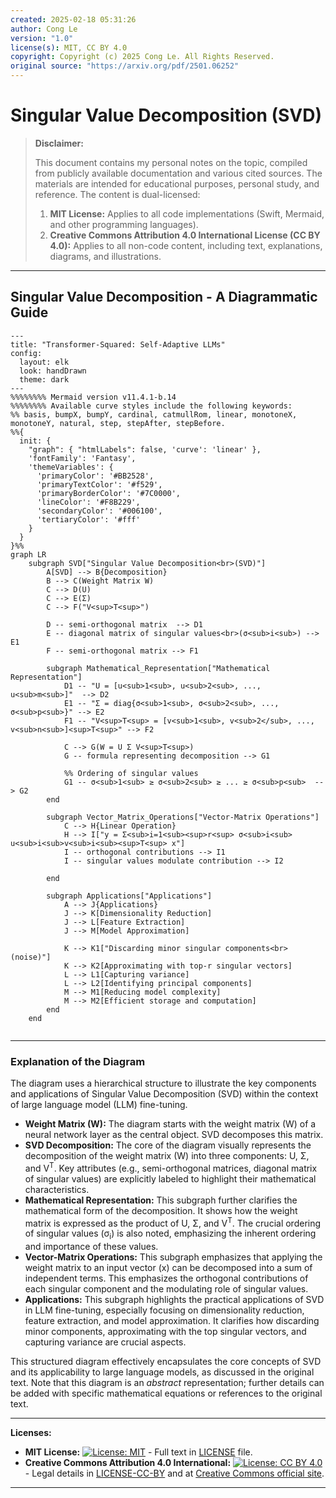 ```yaml
---
created: 2025-02-18 05:31:26
author: Cong Le
version: "1.0"
license(s): MIT, CC BY 4.0
copyright: Copyright (c) 2025 Cong Le. All Rights Reserved.
original source: "https://arxiv.org/pdf/2501.06252"
---
```




# Singular Value Decomposition (SVD)
> **Disclaimer:**
>
> This document contains my personal notes on the topic,
> compiled from publicly available documentation and various cited sources.
> The materials are intended for educational purposes, personal study, and reference.
> The content is dual-licensed:
> 1. **MIT License:** Applies to all code implementations (Swift, Mermaid, and other programming languages).
> 2. **Creative Commons Attribution 4.0 International License (CC BY 4.0):** Applies to all non-code content, including text, explanations, diagrams, and illustrations.
---


## Singular Value Decomposition - A Diagrammatic Guide 



```mermaid
---
title: "Transformer-Squared: Self-Adaptive LLMs"
config:
  layout: elk
  look: handDrawn
  theme: dark
---
%%%%%%%% Mermaid version v11.4.1-b.14
%%%%%%%% Available curve styles include the following keywords:
%% basis, bumpX, bumpY, cardinal, catmullRom, linear, monotoneX, monotoneY, natural, step, stepAfter, stepBefore.
%%{
  init: {
    "graph": { "htmlLabels": false, 'curve': 'linear' },
    'fontFamily': 'Fantasy',
    'themeVariables': {
      'primaryColor': '#BB2528',
      'primaryTextColor': '#f529',
      'primaryBorderColor': '#7C0000',
      'lineColor': '#F8B229',
      'secondaryColor': '#006100',
      'tertiaryColor': '#fff'
    }
  }
}%%
graph LR
    subgraph SVD["Singular Value Decomposition<br>(SVD)"]
        A[SVD] --> B{Decomposition}
        B --> C(Weight Matrix W)
        C --> D(U)
        C --> E(Σ)
        C --> F("V<sup>T<sup>")
        
        D -- semi-orthogonal matrix  --> D1
        E -- diagonal matrix of singular values<br>(σ<sub>i<sub>) --> E1
        F -- semi-orthogonal matrix --> F1
        
        subgraph Mathematical_Representation["Mathematical Representation"]
            D1 -- "U = [u<sub>1<sub>, u<sub>2<sub>, ..., u<sub>m<sub>]"  --> D2
            E1 -- "Σ = diag{σ<sub>1<sub>, σ<sub>2<sub>, ..., σ<sub>p<sub>}" --> E2
            F1 -- "V<sup>T<sup> = [v<sub>1<sub>, v<sub>2</sub>, ..., v<sub>n<sub>]<sup>T<sup>" --> F2
            
            C --> G(W = U Σ V<sup>T<sup>)
            G -- formula representing decomposition --> G1

            %% Ordering of singular values
            G1 -- σ<sub>1<sub> ≥ σ<sub>2<sub> ≥ ... ≥ σ<sub>p<sub>  --> G2
        end
        
        subgraph Vector_Matrix_Operations["Vector-Matrix Operations"]
            C --> H{Linear Operation}
            H --> I["y = Σ<sub>i=1<sub><sup>r<sup> σ<sub>i<sub> u<sub>i<sub>v<sub>i<sub><sup>T<sup> x"]
            I -- orthogonal contributions --> I1
            I -- singular values modulate contribution --> I2
    
        end

        subgraph Applications["Applications"]
            A --> J{Applications}
            J --> K[Dimensionality Reduction]
            J --> L[Feature Extraction]
            J --> M[Model Approximation]
            
            K --> K1["Discarding minor singular components<br>(noise)"]
            K --> K2[Approximating with top-r singular vectors]
            L --> L1[Capturing variance]
            L --> L2[Identifying principal components]
            M --> M1[Reducing model complexity]
            M --> M2[Efficient storage and computation]
        end
    end
    
```

----

### Explanation of the Diagram

The diagram uses a hierarchical structure to illustrate the key components and applications of Singular Value Decomposition (SVD) within the context of large language model (LLM) fine-tuning.

* **Weight Matrix (W):** The diagram starts with the weight matrix (W) of a neural network layer as the central object. SVD decomposes this matrix.
* **SVD Decomposition:**  The core of the diagram visually represents the decomposition of the weight matrix (W) into three components:  U, Σ, and V<sup>T</sup>.  Key attributes (e.g., semi-orthogonal matrices, diagonal matrix of singular values) are explicitly labeled to highlight their mathematical characteristics.
* **Mathematical Representation:**  This subgraph further clarifies the mathematical form of the decomposition.  It shows how the weight matrix is expressed as the product of U, Σ, and V<sup>T</sup>. The crucial ordering of singular values (σ<sub>i</sub>) is also noted, emphasizing the inherent ordering and importance of these values.
* **Vector-Matrix Operations:**  This subgraph emphasizes that applying the weight matrix to an input vector (x) can be decomposed into a sum of independent terms. This emphasizes the orthogonal contributions of each singular component and the modulating role of singular values.
* **Applications:** This subgraph highlights the practical applications of SVD in LLM fine-tuning, especially focusing on dimensionality reduction, feature extraction, and model approximation.  It clarifies how discarding minor components, approximating with the top singular vectors, and capturing variance are crucial aspects.


This structured diagram effectively encapsulates the core concepts of SVD and its applicability to large language models, as discussed in the original text. Note that this diagram is an *abstract* representation; further details can be added with specific mathematical equations or references to the original text.



---
**Licenses:**

- **MIT License:**  [![License: MIT](https://img.shields.io/badge/License-MIT-yellow.svg)](LICENSE) - Full text in [LICENSE](LICENSE) file.
- **Creative Commons Attribution 4.0 International:** [![License: CC BY 4.0](https://licensebuttons.net/l/by/4.0/88x31.png)](LICENSE-CC-BY) - Legal details in [LICENSE-CC-BY](LICENSE-CC-BY) and at [Creative Commons official site](http://creativecommons.org/licenses/by/4.0/).

---